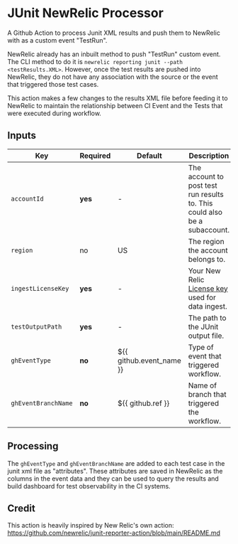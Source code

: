 # JUnit NewRelic Processor

A Github Action to process Junit XML results and push them to NewRelic with as a custom event "TestRun".

NewRelic already has an inbuilt method to push "TestRun" custom event. The CLI method to do it is `newrelic reporting junit --path <testResults.XML>`. However, once the test results are pushed into NewRelic, they do not have any association with the source or the event that triggered those test cases.

This action makes a few changes to the results XML file before feeding it to NewRelic to maintain the relationship between CI Event and the Tests that were executed during workflow.

## Inputs

| Key                 | Required | Default | Description |
| ------------------- | -------- | ------- | ----------- |
| `accountId`         | **yes**  | -       | The account to post test run results to. This could also be a subaccount. |
| `region`            | no       | US      | The region the account belongs to. |
| `ingestLicenseKey` | **yes**  | -       | Your New Relic [License key](https://docs.newrelic.com/docs/apis/intro-apis/new-relic-api-keys/) used for data ingest. |
| `testOutputPath`    | **yes**  | -       | The path to the JUnit output file. |
| `ghEventType`    | **no**  | ${{ github.event_name }}       | Type of event that triggered workflow. |
| `ghEventBranchName`    | **no**  | ${{ github.ref }}       | Name of branch that triggered the workflow. |

## Processing
The `ghEventType` and `ghEventBranchName` are added to each test case in the junit xml file as "attributes". These attributes are saved in NewRelic as the columns in the event data and they can be used to query the results and build dashboard for test observability in the CI systems.

## Credit
This action is heavily inspired by New Relic's own action: https://github.com/newrelic/junit-reporter-action/blob/main/README.md